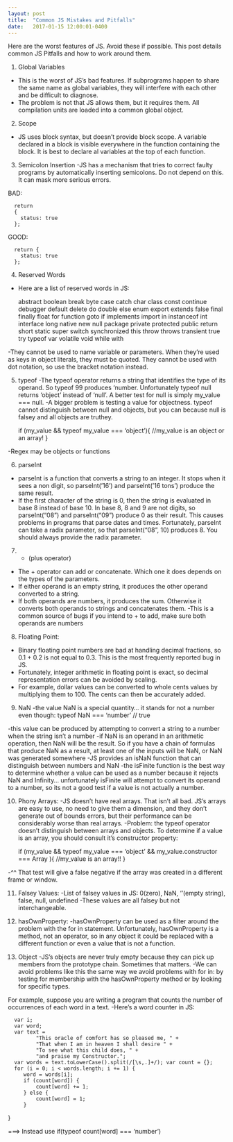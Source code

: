 ```yaml
---
layout: post
title:  "Common JS Mistakes and Pitfalls"
date:   2017-01-15 12:00:01-0400
---
```



Here are the worst features of JS. Avoid these if possible. This post details common JS Pitfalls and how to work around them.

1. Global Variables
  - This is the worst of JS’s bad features. If subprograms happen to share the same name as global variables, they will interfere with each other and be difficult to diagnose.
  - The problem is not that JS allows them, but it requires them. All compilation units are loaded into a common global object.

2. Scope
  - JS uses block syntax, but doesn’t provide block scope. A variable declared in a block is visible everywhere in the function containing the block. It is best to declare al variables at the top of each function.

3. Semicolon Insertion
  -JS has a mechanism that tries to correct faulty programs by automatically inserting semicolons. Do not depend on this. It can mask more serious errors. 

BAD:

      return 
      {
        status: true
      };

GOOD:

      return {
        status: true
      };

4. Reserved Words
  - Here are a list of reserved words in JS:

      abstract boolean break byte case catch char class const continue debugger default delete do double else enum export extends false final finally float for function goto if implements import in instanceof int interface long native new null package private protected public return short static super switch synchronized this throw throws transient true try typeof var volatile void while with 

  -They cannot be used to name variable or parameters. When they’re used as keys in object literals, they must be quoted. They cannot be used with dot notation, so use the bracket notation instead.

5. typeof
  -The typeof operator returns a string that identifies the type of its operand. So typeof 99 produces ‘number. Unfortunately typeof null returns ‘object’ instead of ‘null’. A better test for null is simply my_value === null.
  -A bigger problem is testing a value for objectness. typeof cannot distinguish between null and objects, but you can because null is falsey and all objects are truthey.

      if (my_value && typeof my_value === ‘object’){
        //my_value is an object or an array!
      }

-Regex may be objects or functions

6. parseInt
  - parseInt is a function that converts a string to an integer. It stops when it sees a non digit, so parseInt(’16’) and parseInt(’16 tons’) produce the same result.
  - If the first character of the string is 0, then the string is evaluated in base 8 instead of base 10. In base 8, 8 and 9 are not digits, so parseInt(“08”) and parseInt(“09”) produce 0 as their result. This causes problems in programs that parse dates and times. Fortunately, parseInt can take a radix parameter, so that parseInt(“08”, 10) produces 8. You should always provide the radix parameter.

7. + (plus operator)
  - The + operator can add or concatenate. Which one it does depends on the types of the parameters. 
  - If either operand is an empty string, it produces the other operand converted to a string.
  - If both operands are numbers, it produces the sum. Otherwise it converts both operands to strings and concatenates them.
  -This is a common source of bugs if you intend to + to add, make sure both operands are numbers

8. Floating Point:
  - Binary floating point numbers are bad at handling decimal fractions, so 0.1 + 0.2 is not equal to 0.3. This is the most frequently reported bug in JS.
  - Fortunately, integer arithmetic in floating point is exact, so decimal representation errors can be avoided by scaling.
  - For example, dollar values can be converted to whole cents values by multiplying them to 100. The cents can then be accurately added.

9. NaN
  -the value NaN is a special quantity… it stands for not a number even though:
    typeof NaN === ‘number’ // true

  -this value can be produced by attempting to convert a string to a number when the string isn’t a number
  -if NaN is an operand in an arithmetic operation, then NaN will be the result. So if you have a chain of formulas that produce NaN as a result, at least one of the inputs will be NaN, or NaN was generated somewhere
  -JS provides an isNaN function that can distinguish between numbers and NaN
  -the isFinite function is the best way to determine whether a value can be used as a number because it rejects NaN and Infinity… unfortunately isFinite will attempt to convert its operand to a number, so its not a good test if a value is not actually a number.

10. Phony Arrays:
  -JS doesn’t have real arrays. That isn’t all bad. JS’s arrays are easy to use, no need to give them a dimension, and they don’t generate out of bounds errors, but their performance can be considerably worse than real arrays.
  -Problem: the typeof operator doesn’t distinguish between arrays and objects. To determine if a value is an array, you should consult it’s constructor property:


      if (my_value && typeof my_value === ‘object’ && my_value.constructor === Array ){
          //my_value is an array!!
        }

  -^^ That test will give a false negative if the array was created in a different frame or window.

11. Falsey Values:
  -List of falsey values in JS: 
    0(zero), NaN, ‘’(empty string), false, null, undefined 
  -These values are all falsey but not interchangeable. 

12. hasOwnProperty:
  -hasOwnProperty can be used as a filter around the problem with the for in statement. Unfortunately, hasOwnProperty is a method, not an operator, so in any object it could be replaced with a different function or even a value that is not a function. 

13. Object
  -JS’s objects are never truly empty because they can pick up members from the prototype chain. Sometimes that matters. 
  -We can avoid problems like this the same way we avoid problems with for in: by testing for membership with the hasOwnProperty method or by looking for specific types.

For example, suppose you are writing a program that counts the number of occurrences of each word in a text. 
  -Here’s a word counter in JS:

      var i;
      var word;
      var text =
             "This oracle of comfort has so pleased me, " +
             "That when I am in heaven I shall desire " +
             "To see what this child does, " +
             "and praise my Constructor.";
      var words = text.toLowerCase().split(/[\s,.]+/); var count = {}; 
      for (i = 0; i < words.length; i += 1) { 
         word = words[i];
         if (count[word]) {
             count[word] += 1;
         } else {
             count[word] = 1;
         }
} 



===> Instead use if(typeof count[word] === ‘number’)
